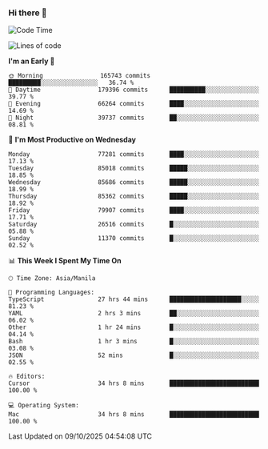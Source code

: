 ### Hi there 👋

<!--START_SECTION:waka-->
![Code Time](http://img.shields.io/badge/Code%20Time-6%2C366%20hrs%2034%20mins-blue)

![Lines of code](https://img.shields.io/badge/From%20Hello%20World%20I%27ve%20Written-148.8%20million%20lines%20of%20code-blue)

**I'm an Early 🐤** 

```text
🌞 Morning                165743 commits      █████████░░░░░░░░░░░░░░░░   36.74 % 
🌆 Daytime                179396 commits      ██████████░░░░░░░░░░░░░░░   39.77 % 
🌃 Evening                66264 commits       ████░░░░░░░░░░░░░░░░░░░░░   14.69 % 
🌙 Night                  39737 commits       ██░░░░░░░░░░░░░░░░░░░░░░░   08.81 % 
```
📅 **I'm Most Productive on Wednesday** 

```text
Monday                   77281 commits       ████░░░░░░░░░░░░░░░░░░░░░   17.13 % 
Tuesday                  85018 commits       █████░░░░░░░░░░░░░░░░░░░░   18.85 % 
Wednesday                85686 commits       █████░░░░░░░░░░░░░░░░░░░░   18.99 % 
Thursday                 85362 commits       █████░░░░░░░░░░░░░░░░░░░░   18.92 % 
Friday                   79907 commits       ████░░░░░░░░░░░░░░░░░░░░░   17.71 % 
Saturday                 26516 commits       █░░░░░░░░░░░░░░░░░░░░░░░░   05.88 % 
Sunday                   11370 commits       █░░░░░░░░░░░░░░░░░░░░░░░░   02.52 % 
```


📊 **This Week I Spent My Time On** 

```text
🕑︎ Time Zone: Asia/Manila

💬 Programming Languages: 
TypeScript               27 hrs 44 mins      ████████████████████░░░░░   81.23 % 
YAML                     2 hrs 3 mins        ██░░░░░░░░░░░░░░░░░░░░░░░   06.02 % 
Other                    1 hr 24 mins        █░░░░░░░░░░░░░░░░░░░░░░░░   04.14 % 
Bash                     1 hr 3 mins         █░░░░░░░░░░░░░░░░░░░░░░░░   03.08 % 
JSON                     52 mins             █░░░░░░░░░░░░░░░░░░░░░░░░   02.55 % 

🔥 Editors: 
Cursor                   34 hrs 8 mins       █████████████████████████   100.00 % 

💻 Operating System: 
Mac                      34 hrs 8 mins       █████████████████████████   100.00 % 
```


 Last Updated on 09/10/2025 04:54:08 UTC
<!--END_SECTION:waka-->


<!--
**rad182/rad182** is a ✨ _special_ ✨ repository because its `README.md` (this file) appears on your GitHub profile.

Here are some ideas to get you started:

- 🔭 I’m currently working on ...
- 🌱 I’m currently learning ...
- 👯 I’m looking to collaborate on ...
- 🤔 I’m looking for help with ...
- 💬 Ask me about ...
- 📫 How to reach me: ...
- 😄 Pronouns: ...
- ⚡ Fun fact: ...
-->
